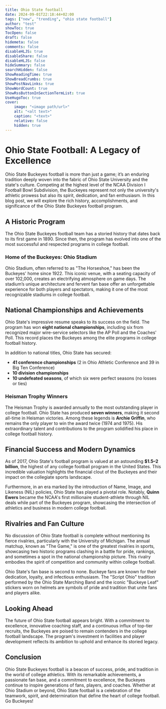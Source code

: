 ```yaml
---
title: Ohio State football
date: 2024-09-01T22:18:44+02:00
tags: ["new", "trending", "ohio state football"]
author: "test"
showToc: true
TocOpen: false
draft: false
hidemeta: false
comments: false
disableHLJS: true
disableShare: false
disableHLJS: false
hideSummary: false
searchHidden: false
ShowReadingTime: true
ShowBreadCrumbs: true
ShowPostNavLinks: true
ShowWordCount: true
ShowRssButtonInSectionTermList: true
UseHugoToc: true
cover:
    image: "<image path/url>"
    alt: "<alt text>"
    caption: "<text>"
    relative: false
    hidden: true
---
```

# Ohio State Football: A Legacy of Excellence

Ohio State Buckeyes football is more than just a game; it’s an enduring tradition deeply woven into the fabric of Ohio State University and the state's culture. Competing at the highest level of the NCAA Division I Football Bowl Subdivision, the Buckeyes represent not only the university's athletic prowess but also its spirit, dedication, and fan enthusiasm. In this blog post, we will explore the rich history, accomplishments, and significance of the Ohio State Buckeyes football program.

## A Historic Program

The Ohio State Buckeyes football team has a storied history that dates back to its first game in 1890. Since then, the program has evolved into one of the most successful and respected programs in college football. 

### Home of the Buckeyes: Ohio Stadium

Ohio Stadium, often referred to as "The Horseshoe," has been the Buckeyes' home since 1922. This iconic venue, with a seating capacity of over 102,000, creates an electrifying atmosphere on game days. The stadium’s unique architecture and fervent fan base offer an unforgettable experience for both players and spectators, making it one of the most recognizable stadiums in college football.

## National Championships and Achievements

Ohio State's impressive resume speaks to its success on the field. The program has won **eight national championships**, including six from recognized major wire-service selectors like the AP Poll and the Coaches' Poll. This record places the Buckeyes among the elite programs in college football history.

In addition to national titles, Ohio State has secured:
- **41 conference championships** (2 in Ohio Athletic Conference and 39 in Big Ten Conference)
- **10 division championships**
- **10 undefeated seasons**, of which six were perfect seasons (no losses or ties)

### Heisman Trophy Winners

The Heisman Trophy is awarded annually to the most outstanding player in college football. Ohio State has produced **seven winners**, making it second all-time in Heisman victories. Among these legends is **Archie Griffin**, who remains the only player to win the award twice (1974 and 1975). His extraordinary talent and contributions to the program solidified his place in college football history.

## Financial Success and Modern Dynamics

As of 2017, Ohio State's football program is valued at an astounding **$1.5–2 billion**, the highest of any college football program in the United States. This incredible valuation highlights the financial clout of the Buckeyes and their impact on the collegiate sports landscape.

Furthermore, in an era marked by the introduction of Name, Image, and Likeness (NIL) policies, Ohio State has played a pivotal role. Notably, **Quinn Ewers** became the NCAA's first millionaire student-athlete through NIL deals while part of the Buckeyes program, showcasing the intersection of athletics and business in modern college football.

## Rivalries and Fan Culture

No discussion of Ohio State football is complete without mentioning its fierce rivalries, particularly with the University of Michigan. The annual matchup, known as "The Game," is one of the greatest rivalries in sports, showcasing two historic programs clashing in a battle for pride, rankings, and sometimes a spot in the national championship picture. This rivalry embodies the spirit of competition and community within college football.

Ohio State's fan base is second to none. Buckeye fans are known for their dedication, loyalty, and infectious enthusiasm. The "Script Ohio" tradition performed by the Ohio State Marching Band and the iconic "Buckeye Leaf" stickers worn on helmets are symbols of pride and tradition that unite fans and players alike.

## Looking Ahead

The future of Ohio State football appears bright. With a commitment to excellence, innovative coaching staff, and a continuous influx of top-tier recruits, the Buckeyes are poised to remain contenders in the college football landscape. The program's investment in facilities and player development reflects its ambition to uphold and enhance its storied legacy.

## Conclusion

Ohio State Buckeyes football is a beacon of success, pride, and tradition in the world of college athletics. With its remarkable achievements, a passionate fan base, and a commitment to excellence, the Buckeyes continue to inspire generations of fans, players, and coaches. Whether at Ohio Stadium or beyond, Ohio State football is a celebration of the teamwork, spirit, and determination that define the heart of college football. Go Buckeyes!
